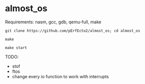 # almost_os

Requirements: nasm, gcc, gdb, qemu-full, make

`git clone https://github.com/pErfEcto2/almost_os; cd almost_os`

`make`

`make start`

TODO:
- stof
- ftos
- change every io function to work with interrupts

